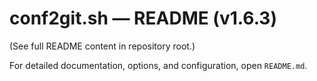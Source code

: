 # conf2git.sh — README (v1.6.3)

(See full README content in repository root.)

For detailed documentation, options, and configuration, open `README.md`.
